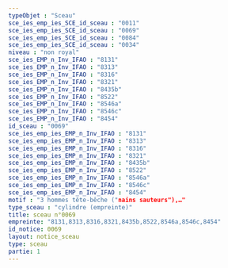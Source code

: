 ```yaml
---
typeObjet : "Sceau"
sce_ies_emp_ies_SCE_id_sceau : "0011"
sce_ies_emp_ies_SCE_id_sceau : "0069"
sce_ies_emp_ies_SCE_id_sceau : "0084"
sce_ies_emp_ies_SCE_id_sceau : "0034"
niveau : "non royal"
sce_ies_EMP_n_Inv_IFAO : "8131"
sce_ies_EMP_n_Inv_IFAO : "8313"
sce_ies_EMP_n_Inv_IFAO : "8316"
sce_ies_EMP_n_Inv_IFAO : "8321"
sce_ies_EMP_n_Inv_IFAO : "8435b"
sce_ies_EMP_n_Inv_IFAO : "8522"
sce_ies_EMP_n_Inv_IFAO : "8546a"
sce_ies_EMP_n_Inv_IFAO : "8546c"
sce_ies_EMP_n_Inv_IFAO : "8454"
id_sceau : "0069"
sce_ies_emp_ies_EMP_n_Inv_IFAO : "8131"
sce_ies_emp_ies_EMP_n_Inv_IFAO : "8313"
sce_ies_emp_ies_EMP_n_Inv_IFAO : "8316"
sce_ies_emp_ies_EMP_n_Inv_IFAO : "8321"
sce_ies_emp_ies_EMP_n_Inv_IFAO : "8435b"
sce_ies_emp_ies_EMP_n_Inv_IFAO : "8522"
sce_ies_emp_ies_EMP_n_Inv_IFAO : "8546a"
sce_ies_emp_ies_EMP_n_Inv_IFAO : "8546c"
sce_ies_emp_ies_EMP_n_Inv_IFAO : "8454"
motif : "3 hommes tête-bêche ("nains sauteurs"),…"
type_sceau : "cylindre (empreinte)"
title: sceau n°0069
empreinte: "8131,8313,8316,8321,8435b,8522,8546a,8546c,8454"
id_notice: 0069
layout: notice_sceau
type: sceau
partie: 1
---
```

